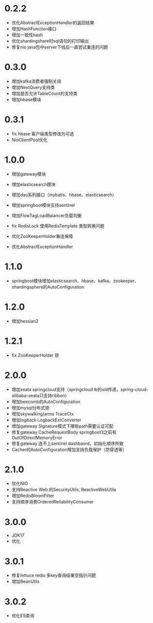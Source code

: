 # 0.2.2

* 优化AbstractExceptionHandler的返回结果
* 增加HashFunction接口
* 增加一致性hash
* 优化shardingshare时sql语句的打印输出
* 修复nio java包中server下线后一直尝试重连的问题

# 0.3.0

* 增加kafka消费者强制关闭
* 增加NextQuery支持类
* 增加是否允许TableCount的支持类
* 增加hbase模块

# 0.3.1

* fix hbase 客户端类型修改为可选
* NioClientPool优化

# 1.0.0
* 增加gateway模块
* 增加elasticsearch模块
* 增加dao系列接口（mybatis、hbase、elasticsearch）
* 增加springboot模块支持sentinel
* 增加FlowTagLoadBalancer负载均衡

* fix RedisLock 使用RedisTemplate 类型转换问题
* 优化ZooKeeperHolder重连保障
* 优化AbstractExceptionHandler

# 1.1.0
* springboot模块增加elasticsearch、hbase、kafka、zookeeper、shardingsphere的AutoConfiguration

# 1.2.0
* 增加hessian2

# 1.2.1
* fix ZooKeeperHolder 锁

# 2.0.0
* 增加seata springcloud支持（springcloud lb的xid传递，spring-cloud-alibaba-seata只支持ribbon）
* 增加beecomb的AutoConfiguration
* 增加mysql分布式锁
* 增加skywalking/arms TraceCtx
* 增加logback LogbackExtConverter
* 增加gateway Signature模式下哪些path需要认证可配
* 修复gateway CacheRequestBody springboot3之前有OutOfDirectMemoryError
* 修复gateway 连不上sentinel dashbaord，初始化顺序所致
* Cacher的AutoConfiguration增加支持负载保护（防穿透等）

# 2.1.0
* 优化NIO
* 支持Reactive Web 的SecurityUtils, ReactiveWebUtils
* 增加RedisBloomFilter
* 支持顺序消费OrderedReliabilityConsumer

# 3.0.0
* JDK17
* 优化

# 3.0.1
* 修复lettuce redis 多key查询结果空指针问题
* 增加BeanUtils

# 3.0.2
* 优化ES查询
